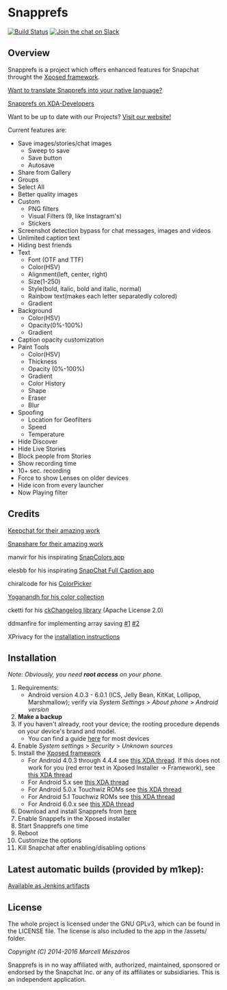 Snapprefs
=========
[![Build Status](http://138.68.21.49:8080/job/SNAPPREFS/badge/icon)](http://138.68.21.49:8080/job/SNAPPREFS) [![Join the chat on Slack](https://snapprefs-dev2.herokuapp.com/badge.svg)](https://snapprefs-dev.herokuapp.com)

Overview
-------
Snapprefs is a project which offers enhanced features for Snapchat throught the [Xposed framework](http://forum.xda-developers.com/showthread.php?t=1574401).

[Want to translate Snapprefs into your native language?](http://osl2hw5.oneskyapp.com/collaboration/project?id=154335)

[Snapprefs on XDA-Developers](http://forum.xda-developers.com/xposed/modules/app-snapprefs-ultimate-snapchat-utility-t2947254)

Want to be up to date with our Projects? [Visit our website!](http://snapprefs.com)

Current features are:

- Save images/stories/chat images
  - Sweep to save
  - Save button
  - Autosave
- Share from Gallery
- Groups
- Select All
- Better quality images
- Custom
  - PNG filters
  - Visual Filters (9, like Instagram's)
  - Stickers
- Screenshot detection bypass for chat messages, images and videos
- Unlimited caption text
- Hiding best friends
- Text
  - Font (OTF and TTF)
  - Color(HSV)
  - Alignment(left, center, right)
  - Size(1-250)
  - Style(bold, italic, bold and italic, normal)
  - Rainbow text(makes each letter separatedly colored)
  - Gradient
- Background
  - Color(HSV)
  - Opacity(0%-100%)
  - Gradient
- Caption opacity customization
- Paint Tools
  - Color(HSV)
  - Thickness
  - Opacity (0%-100%)
  - Gradient
  - Color History
  - Shape
  - Eraser
  - Blur
- Spoofing
  - Location for Geofilters
  - Speed
  - Temperature
- Hide Discover
- Hide Live Stories
- Block people from Stories
- Show recording time
- 10+ sec. recording
- Force to show Lenses on older devices
- Hide icon from every launcher
- Now Playing filter

Credits
-------

[Keepchat for their amazing work](https://github.com/P1nGu1n/Keepchat)

[Snapshare for their amazing work](https://github.com/P1nGu1n/Snapshare)

manvir for his inspirating [SnapColors app](http://repo.xposed.info/module/com.manvir.snapcolors)

elesbb for his inspirating [SnapChat Full Caption app](http://repo.xposed.info/module/com.elesbb.snapchatfullcaption)

chiralcode for his [ColorPicker](https://github.com/chiralcode/Android-Color-Picker)

[Yoganandh for his color collection](https://gist.github.com/VenomVendor/6857539)

cketti for his [ckChangelog library](https://github.com/cketti/ckChangeLog) (Apache License 2.0)

ddmanfire for implementing array saving [#1](https://github.com/ddmanfire/Snapprefs/commit/dc2e199c74a3729f0c50365597577a37fb312b2e) [#2](https://github.com/ddmanfire/Snapprefs/commit/03fa8783cd3d21dabdfebbd572eb7481fccbe48b)

XPrivacy for the [installation instructions](https://github.com/M66B/XPrivacy/blob/master/README.md#installation)

Installation
------------------
*Note: Obviously, you need __root access__ on your phone.*

1. Requirements:
	* Android version 4.0.3 - 6.0.1 (ICS, Jelly Bean, KitKat, Lollipop, Marshmallow); verify via *System Settings* > *About phone* > *Android version*
1. **Make a backup**
1. If you haven't already, root your device; the rooting procedure depends on your device's brand and model.
	* You can find a guide [here](http://www.androidcentral.com/root) for most devices
1. Enable *System settings* > *Security* > *Unknown sources*
1. Install the [Xposed framework](http://forum.xda-developers.com/xposed)
	* For Android 4.0.3 through 4.4.4 see [this XDA thread](http://forum.xda-developers.com/xposed/xposed-installer-versions-changelog-t2714053). If this does not work for you (red error text in Xposed Installer -> Framework), see [this XDA thread](http://forum.xda-developers.com/xposed/xposed-android-4-4-4-t3249895)
	* For Android 5.x see [this XDA thread](http://forum.xda-developers.com/showthread.php?t=3034811)
	* For Android 5.0.x Touchwiz ROMs see [this XDA thread](http://forum.xda-developers.com/xposed/unofficial-xposed-samsung-lollipop-t3113463)
	* For Android 5.1 Touchwiz ROMs see [this XDA thread](http://forum.xda-developers.com/xposed/unofficial-xposed-samsung-lollipop-t3180960)
	* For Android 6.0.x see [this XDA thread](http://forum.xda-developers.com/showthread.php?t=3034811)
1. Download and install Snapprefs from [here](http://repo.xposed.info/module/com.marz.snapprefs)
1. Enable Snappefs in the Xposed installer
1. Start Snapprefs one time
1. Reboot
1. Customize the options
1. Kill Snapchat after enabling/disabling options 

Latest automatic builds (provided by m1kep):
-------
[Available as Jenkins artifacts](http://138.68.21.49:8080/job/SNAPPREFS/lastSuccessfulBuild/artifact/app/build/outputs/apk/)

License
-------
The whole project is licensed under the GNU GPLv3, which can be found in the LICENSE file.
The license is also included to the app in the /assets/ folder.

*Copyright (C) 2014-2016 Marcell Mészáros*

Snapprefs is in no way affiliated with, authorized, maintained, sponsored or endorsed by the Snapchat Inc. or any of its affiliates or subsidiaries. This is an independent application.
